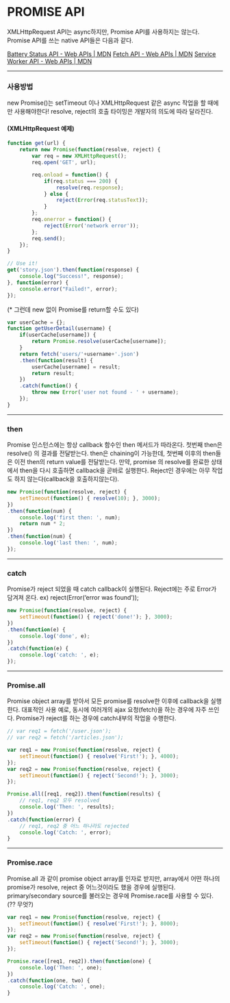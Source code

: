 # PROMISE API


 XMLHttpRequest API는 async하지만, Promise API를 사용하지는 않는다.
Promise API를 쓰는 native API들은 다음과 같다.

[Battery Status API - Web APIs | MDN](https://developer.mozilla.org/en/docs/Web/API/Battery_Status_API) 
[Fetch API - Web APIs | MDN](https://developer.mozilla.org/en/docs/Web/API/Fetch_API)
[Service Worker API - Web APIs | MDN](https://developer.mozilla.org/en/docs/Web/API/Service_Worker_API)

- - - -

### 사용방법

 new Promise()는 setTimeout 이나 XMLHttpRequest 같은 async 작업을 할 때에만 사용해야한다! resolve, reject의 호출 타이밍은 개발자의 의도에 따라 달라진다.

#### (XMLHttpRequest 예제)

```javascript
function get(url) {
	return new Promise(function(resolve, reject) {
		var req = new XMLHttpRequest();
		req.open('GET', url);

		req.onload = function() {
			if(req.status === 200) {
				resolve(req.response);
			} else {
				reject(Error(req.statusText));
			}
		};
		req.onerror = function() {
			reject(Error('network error'));
		};
		req.send();
	});
}

// Use it!
get('story.json').then(function(response) {
	console.log("Success!", response);
}, function(error) {
	console.error("Failed!", error);
});
```

(* 그런데 new 없이 Promise를 return할 수도 있다)

```javascript
var userCache = {};
function getUserDetail(username) {
	if(userCache[username]) {
		return Promise.resolve(userCache[username]);
	}
	return fetch('users/'+username+'.json')
	.then(function(result) {
		userCache[username] = result;
		return result;
	})
	.catch(function() {
		throw new Error('user not found - ' + username);
	});
}
```

- - - -

### then

 Promise 인스턴스에는 항상 callback 함수인 then 메서드가 따라온다. 첫번째 then은 resolve() 의 결과를 전달받는다. then은 chaining이 가능한데, 첫번째 이후의 then들은 이전 then의 return value를 전달받는다. 만약, promise 의 resolve를 완료한 상태에서 then을 다시 호출하면 callback을 곧바로 실행한다. Reject인 경우에는 아무 작업도 하지 않는다(callback을 호출하지않는다).

```javascript
new Promise(function(resolve, reject) {
	setTimeout(function() { resolve(10); }, 3000);
})
.then(function(num) {
	console.log('first then: ', num);
	return num * 2; 
})
.then(function(num) {
	console.log('last then: ', num);
});
```

- - - -

### catch

 Promise가 reject 되었을 때 catch callback이 실행된다. Reject에는 주로 Error가 담겨져 온다. ex) reject(Error(‘error was found’)); 

```javascript
new Promise(function(resolve, reject) {
	setTimeout(function() { reject('done!'); }, 3000);
})
.then(function(e) { 
	console.log('done', e);
})
.catch(function(e) {
	console.log('catch: ', e);
});
```

- - - -

### Promise.all

 Promise object array를 받아서 모든 promise를 resolve한 이후에 callback을 실행한다. 대표적인 사용 예로, 동시에 여러개의 ajax 요청(fetch)을 하는 경우에 자주 쓰인다. Promise가 reject를 하는 경우에 catch내부의 작업을 수행한다.

```javascript
// var req1 = fetch('/user.json');
// var req2 = fetch('/articles.json');

var req1 = new Promise(function(resolve, reject) { 
	setTimeout(function() { resolve('First!'); }, 4000);
});
var req2 = new Promise(function(resolve, reject) { 
	setTimeout(function() { reject('Second!'); }, 3000);
});

Promise.all([req1, req2]).then(function(results) {
	// req1, req2 모두 resolved
	console.log('Then: ', results);
})
.catch(function(error) {
	// req1, req2 중 어느 하나라도 rejected
	console.log('Catch: ', error);
}
```


- - - -

### Promise.race

 Promise.all 과 같이 promise object array를 인자로 받지만, array에서 어떤 하나의 promise가 resolve, reject 중 어느것이라도 했을 경우에 실행된다. primary/secondary source를 불러오는 경우에 Promise.race를 사용할 수 있다. (?? 무엇?)

```javascript
var req1 = new Promise(function(resolve, reject) { 
	setTimeout(function() { resolve('First!'); }, 8000);
});
var req2 = new Promise(function(resolve, reject) { 
	setTimeout(function() { reject('Second!'); }, 3000);
});

Promise.race([req1, req2]).then(function(one) {
	console.log('Then: ', one);
})
.catch(function(one, two) {
	console.log('Catch: ', one);
}
```

